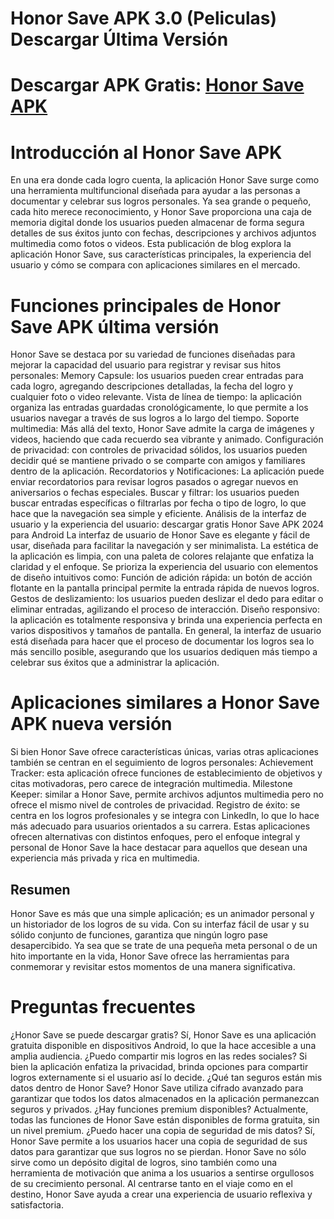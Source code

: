 # Honor Save APK 3.0 (Peliculas) Descargar Última Versión
# Descargar APK Gratis: [Honor Save APK](https://apkhihe.net/es/honor-save/)
# Introducción al Honor Save APK
En una era donde cada logro cuenta, la aplicación Honor Save surge como una herramienta multifuncional diseñada para ayudar a las personas a documentar y celebrar sus logros personales. Ya sea grande o pequeño, cada hito merece reconocimiento, y Honor Save proporciona una caja de memoria digital donde los usuarios pueden almacenar de forma segura detalles de sus éxitos junto con fechas, descripciones y archivos adjuntos multimedia como fotos o videos. Esta publicación de blog explora la aplicación Honor Save, sus características principales, la experiencia del usuario y cómo se compara con aplicaciones similares en el mercado.

# Funciones principales de Honor Save APK última versión
Honor Save se destaca por su variedad de funciones diseñadas para mejorar la capacidad del usuario para registrar y revisar sus hitos personales:
Memory Capsule: los usuarios pueden crear entradas para cada logro, agregando descripciones detalladas, la fecha del logro y cualquier foto o video relevante.
Vista de línea de tiempo: la aplicación organiza las entradas guardadas cronológicamente, lo que permite a los usuarios navegar a través de sus logros a lo largo del tiempo.
Soporte multimedia: Más allá del texto, Honor Save admite la carga de imágenes y videos, haciendo que cada recuerdo sea vibrante y animado.
Configuración de privacidad: con controles de privacidad sólidos, los usuarios pueden decidir qué se mantiene privado o se comparte con amigos y familiares dentro de la aplicación.
Recordatorios y Notificaciones: La aplicación puede enviar recordatorios para revisar logros pasados ​​o agregar nuevos en aniversarios o fechas especiales.
Buscar y filtrar: los usuarios pueden buscar entradas específicas o filtrarlas por fecha o tipo de logro, lo que hace que la navegación sea simple y eficiente.
Análisis de la interfaz de usuario y la experiencia del usuario: descargar gratis Honor Save APK 2024 para Android
La interfaz de usuario de Honor Save es elegante y fácil de usar, diseñada para facilitar la navegación y ser minimalista. La estética de la aplicación es limpia, con una paleta de colores relajante que enfatiza la claridad y el enfoque. Se prioriza la experiencia del usuario con elementos de diseño intuitivos como:
Función de adición rápida: un botón de acción flotante en la pantalla principal permite la entrada rápida de nuevos logros.
Gestos de deslizamiento: los usuarios pueden deslizar el dedo para editar o eliminar entradas, agilizando el proceso de interacción.
Diseño responsivo: la aplicación es totalmente responsiva y brinda una experiencia perfecta en varios dispositivos y tamaños de pantalla.
En general, la interfaz de usuario está diseñada para hacer que el proceso de documentar los logros sea lo más sencillo posible, asegurando que los usuarios dediquen más tiempo a celebrar sus éxitos que a administrar la aplicación.

# Aplicaciones similares a Honor Save APK nueva versión
Si bien Honor Save ofrece características únicas, varias otras aplicaciones también se centran en el seguimiento de logros personales:
Achievement Tracker: esta aplicación ofrece funciones de establecimiento de objetivos y citas motivadoras, pero carece de integración multimedia.
Milestone Keeper: similar a Honor Save, permite archivos adjuntos multimedia pero no ofrece el mismo nivel de controles de privacidad.
Registro de éxito: se centra en los logros profesionales y se integra con LinkedIn, lo que lo hace más adecuado para usuarios orientados a su carrera.
Estas aplicaciones ofrecen alternativas con distintos enfoques, pero el enfoque integral y personal de Honor Save la hace destacar para aquellos que desean una experiencia más privada y rica en multimedia.

## Resumen
Honor Save es más que una simple aplicación; es un animador personal y un historiador de los logros de su vida. Con su interfaz fácil de usar y su sólido conjunto de funciones, garantiza que ningún logro pase desapercibido. Ya sea que se trate de una pequeña meta personal o de un hito importante en la vida, Honor Save ofrece las herramientas para conmemorar y revisitar estos momentos de una manera significativa.

# Preguntas frecuentes
¿Honor Save se puede descargar gratis? Sí, Honor Save es una aplicación gratuita disponible en dispositivos Android, lo que la hace accesible a una amplia audiencia.
¿Puedo compartir mis logros en las redes sociales? Si bien la aplicación enfatiza la privacidad, brinda opciones para compartir logros externamente si el usuario así lo decide.
¿Qué tan seguros están mis datos dentro de Honor Save? Honor Save utiliza cifrado avanzado para garantizar que todos los datos almacenados en la aplicación permanezcan seguros y privados.
¿Hay funciones premium disponibles? Actualmente, todas las funciones de Honor Save están disponibles de forma gratuita, sin un nivel premium.
¿Puedo hacer una copia de seguridad de mis datos? Sí, Honor Save permite a los usuarios hacer una copia de seguridad de sus datos para garantizar que sus logros no se pierdan.
Honor Save no sólo sirve como un depósito digital de logros, sino también como una herramienta de motivación que anima a los usuarios a sentirse orgullosos de su crecimiento personal. Al centrarse tanto en el viaje como en el destino, Honor Save ayuda a crear una experiencia de usuario reflexiva y satisfactoria.
